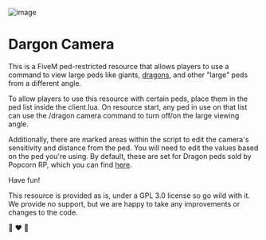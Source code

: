 ![image](https://github.com/user-attachments/assets/650051bc-7d5b-4c82-99ae-f273a882d2d7)


# Dargon Camera

This is a FiveM ped-restricted resource that allows players to use a command to view large peds like giants, [dragons](https://popcornrp-store.tebex.io/category/mythical), and other "large" peds from a different angle.

To allow players to use this resource with certain peds, place them in the ped list inside the client.lua. On resource start, any ped in use on that list can use the /dragon camera command to turn off/on the large viewing angle.

Additionally, there are marked areas within the script to edit the camera's sensitivity and distance from the ped. You will need to edit the values based on the ped you're using. By default, these are set for Dragon peds sold by Popcorn RP, which you can find [here](https://popcornrp-store.tebex.io/category/mythical).

Have fun!

This resource is provided as is, under a GPL 3.0 license so go wild with it. We provide no support, but we are happy to take any improvements or changes to the code. 

🐉 ❤️ 🍿
